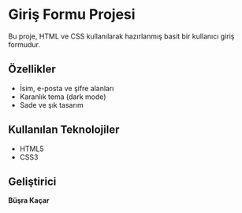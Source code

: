 # Giriş Formu Projesi

Bu proje, HTML ve CSS kullanılarak hazırlanmış basit bir kullanıcı giriş formudur.

## Özellikler

- İsim, e-posta ve şifre alanları
- Karanlık tema (dark mode)
- Sade ve şık tasarım

## Kullanılan Teknolojiler

- HTML5  
- CSS3

## Geliştirici

**Büşra Kaçar**  
